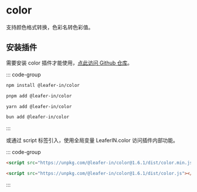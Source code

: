 # color

支持颜色格式转换，色彩名转色彩值。

## 安装插件

需要安装 color 插件才能使用，[点此访问 Github 仓库](https://github.com/leaferjs/leafer-in/tree/main/packages/color)。

::: code-group

```sh [npm]
npm install @leafer-in/color
```

```sh [pnpm]
pnpm add @leafer-in/color
```

```sh [yarn]
yarn add @leafer-in/color
```

```sh [bun]
bun add @leafer-in/color
```

:::

或通过 script 标签引入，使用全局变量 LeaferIN.color 访问插件内部功能。

::: code-group

```html [color.min]
<script src="https://unpkg.com/@leafer-in/color@1.6.1/dist/color.min.js"></script>
```

```html [color]
<script src="https://unpkg.com/@leafer-in/color@1.6.1/dist/color.js"></script>
```

<!-- https://unpkg.com 无法访问时，可替换为 https://cdn.jsdelivr.net/npm -->

:::
